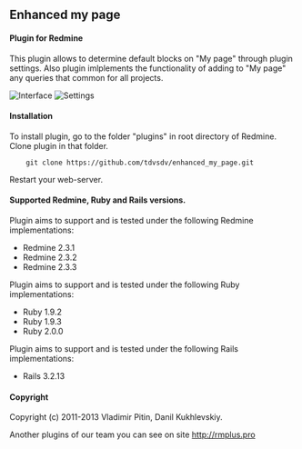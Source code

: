 ## Enhanced my page

#### Plugin for Redmine

This plugin allows to determine default blocks on "My page" through plugin settings.
Also plugin imlplements the functionality of adding to "My page" any queries that common for all projects.

![Interface](https://github.com/tdvsdv/enhanced_my_page/raw/master/screenshots/interface.png "Interface")
![Settings](https://github.com/tdvsdv/enhanced_my_page/raw/master/screenshots/settings.png "Settings")

#### Installation
To install plugin, go to the folder "plugins" in root directory of Redmine.
Clone plugin in that folder.

		git clone https://github.com/tdvsdv/enhanced_my_page.git

Restart your web-server.

#### Supported Redmine, Ruby and Rails versions.

Plugin aims to support and is tested under the following Redmine implementations:
* Redmine 2.3.1
* Redmine 2.3.2
* Redmine 2.3.3

Plugin aims to support and is tested under the following Ruby implementations:
* Ruby 1.9.2
* Ruby 1.9.3
* Ruby 2.0.0

Plugin aims to support and is tested under the following Rails implementations:
* Rails 3.2.13

#### Copyright
Copyright (c) 2011-2013 Vladimir Pitin, Danil Kukhlevskiy.

Another plugins of our team you can see on site http://rmplus.pro
